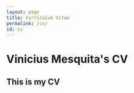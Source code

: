 ```yaml
---
layout: page
title: Curriculum Vitae
permalink: /cv/
id: cv
---
```



# Vinicius Mesquita's CV

## This is my CV